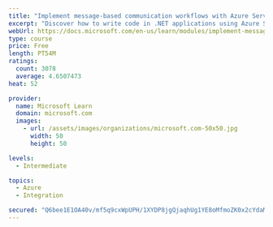 ```yaml
---
title: "Implement message-based communication workflows with Azure Service Bus"
excerpt: "Discover how to write code in .NET applications using Azure Service Bus for communications that can handle high demand, low bandwidth, and hardware failures."
webUrl: https://docs.microsoft.com/en-us/learn/modules/implement-message-workflows-with-service-bus/
type: course
price: Free
length: PT54M
ratings:
  count: 3078
  average: 4.6507473
heat: 52

provider:
  name: Microsoft Learn
  domain: microsoft.com
  images:
    - url: /assets/images/organizations/microsoft.com-50x50.jpg
      width: 50
      height: 50

levels:
  - Intermediate

topics:
  - Azure
  - Integration

secured: "Q6bee1E1OA40v/mf5q9cxWpUPH/1XYDP8jgQjaqhUg1YE8oMfmoZK0x2cYdaM3ewXD0TXZK6M3T9hv/tY7yCOGCo38XirP/+vVaRIbqvk30dTzqIfy3CjrwuPZ5VZ6DjFhlR3+rteR4yKZo+8rVhuv8eCW4MgHStuyFetRyU5GPqBr20mYVCT7m0d3MPisCZNkJEREbdN9czzisH522KenhofCQwTpmeSd+g6DVUWY5kvyKsPOo/ahBVWcUQGJWpwjzncRD4x53YKI6RpaPUQdx36KAEG7x3/7uZfTbrwx74mSJ2J2EgdOyiR8A5KreeveaYdoCsvuP/4FeW0JfkJyh1NbDx+wQzv5h6kL8CWpymzGxFsFgMaxcUOVaCpEc+JSoGnkiTX39QwWg9+XKs4z4CNbg1kxcaBNVMrU3C0fE=;4wC3Ar2856VEvyh0Frchwg=="
---
```


